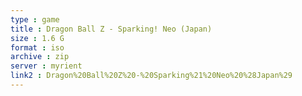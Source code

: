 ```yaml
---
type : game
title : Dragon Ball Z - Sparking! Neo (Japan)
size : 1.6 G
format : iso
archive : zip
server : myrient
link2 : Dragon%20Ball%20Z%20-%20Sparking%21%20Neo%20%28Japan%29
---
```

